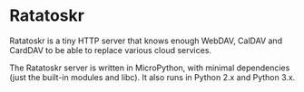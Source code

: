 # Ratatoskr

Ratatoskr is a tiny HTTP server that knows enough WebDAV, CalDAV and CardDAV to be able to replace various cloud services.

The Ratatoskr server is written in MicroPython, with minimal dependencies (just the built-in modules and libc). It also runs in Python 2.x and Python 3.x.
